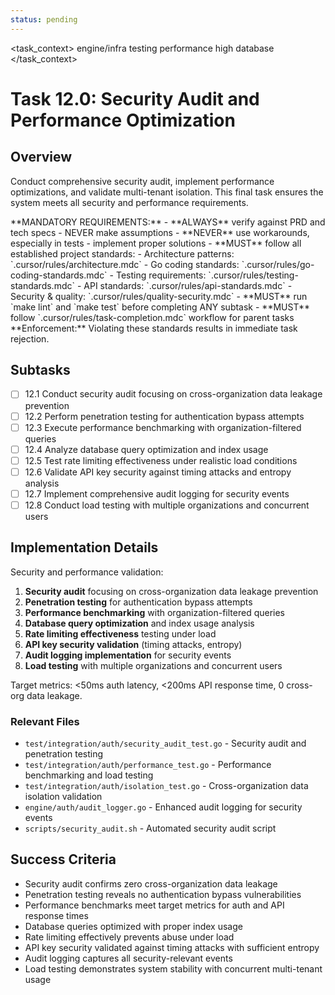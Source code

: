 ```yaml
---
status: pending
---
```


<task_context>
<domain>engine/infra</domain>
<type>testing</type>
<scope>performance</scope>
<complexity>high</complexity>
<dependencies>database</dependencies>
</task_context>

# Task 12.0: Security Audit and Performance Optimization

## Overview

Conduct comprehensive security audit, implement performance optimizations, and validate multi-tenant isolation. This final task ensures the system meets all security and performance requirements.

<critical>
**MANDATORY REQUIREMENTS:**
- **ALWAYS** verify against PRD and tech specs - NEVER make assumptions
- **NEVER** use workarounds, especially in tests - implement proper solutions
- **MUST** follow all established project standards:
    - Architecture patterns: `.cursor/rules/architecture.mdc`
    - Go coding standards: `.cursor/rules/go-coding-standards.mdc`
    - Testing requirements: `.cursor/rules/testing-standards.mdc`
    - API standards: `.cursor/rules/api-standards.mdc`
    - Security & quality: `.cursor/rules/quality-security.mdc`
- **MUST** run `make lint` and `make test` before completing ANY subtask
- **MUST** follow `.cursor/rules/task-completion.mdc` workflow for parent tasks
**Enforcement:** Violating these standards results in immediate task rejection.
</critical>

## Subtasks

- [ ] 12.1 Conduct security audit focusing on cross-organization data leakage prevention
- [ ] 12.2 Perform penetration testing for authentication bypass attempts
- [ ] 12.3 Execute performance benchmarking with organization-filtered queries
- [ ] 12.4 Analyze database query optimization and index usage
- [ ] 12.5 Test rate limiting effectiveness under realistic load conditions
- [ ] 12.6 Validate API key security against timing attacks and entropy analysis
- [ ] 12.7 Implement comprehensive audit logging for security events
- [ ] 12.8 Conduct load testing with multiple organizations and concurrent users

## Implementation Details

Security and performance validation:

1. **Security audit** focusing on cross-organization data leakage prevention
2. **Penetration testing** for authentication bypass attempts
3. **Performance benchmarking** with organization-filtered queries
4. **Database query optimization** and index usage analysis
5. **Rate limiting effectiveness** testing under load
6. **API key security validation** (timing attacks, entropy)
7. **Audit logging implementation** for security events
8. **Load testing** with multiple organizations and concurrent users

Target metrics: <50ms auth latency, <200ms API response time, 0 cross-org data leakage.

### Relevant Files

- `test/integration/auth/security_audit_test.go` - Security audit and penetration testing
- `test/integration/auth/performance_test.go` - Performance benchmarking and load testing
- `test/integration/auth/isolation_test.go` - Cross-organization data isolation validation
- `engine/auth/audit_logger.go` - Enhanced audit logging for security events
- `scripts/security_audit.sh` - Automated security audit script

## Success Criteria

- Security audit confirms zero cross-organization data leakage
- Penetration testing reveals no authentication bypass vulnerabilities
- Performance benchmarks meet target metrics for auth and API response times
- Database queries optimized with proper index usage
- Rate limiting effectively prevents abuse under load
- API key security validated against timing attacks with sufficient entropy
- Audit logging captures all security-relevant events
- Load testing demonstrates system stability with concurrent multi-tenant usage
